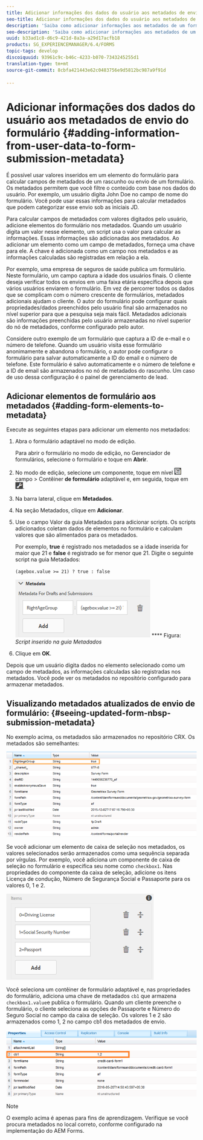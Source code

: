 ```yaml
---
title: Adicionar informações dos dados do usuário aos metadados de envio do formulário
seo-title: Adicionar informações dos dados do usuário aos metadados de envio do formulário
description: 'Saiba como adicionar informações aos metadados de um formulário enviado com dados fornecidos pelo usuário. '
seo-description: 'Saiba como adicionar informações aos metadados de um formulário enviado com dados fornecidos pelo usuário. '
uuid: b33ad1c8-d6c9-421d-8a3a-a29d17acfb18
products: SG_EXPERIENCEMANAGER/6.4/FORMS
topic-tags: develop
discoiquuid: 93961c9c-b46c-4233-b070-7343245255d1
translation-type: tm+mt
source-git-commit: 8cbfa421443e62c0483756e9d5812bc987a9f91d

---
```



# Adicionar informações dos dados do usuário aos metadados de envio do formulário {#adding-information-from-user-data-to-form-submission-metadata}

É possível usar valores inseridos em um elemento do formulário para calcular campos de metadados de um rascunho ou envio de um formulário. Os metadados permitem que você filtre o conteúdo com base nos dados do usuário. Por exemplo, um usuário digita John Doe no campo de nome do formulário. Você pode usar essas informações para calcular metadados que podem categorizar esse envio sob as iniciais JD.

Para calcular campos de metadados com valores digitados pelo usuário, adicione elementos do formulário nos metadados. Quando um usuário digita um valor nesse elemento, um script usa o valor para calcular as informações. Essas informações são adicionadas aos metadados. Ao adicionar um elemento como um campo de metadados, forneça uma chave para ele. A chave é adicionada como um campo nos metadados e as informações calculadas são registradas em relação a ela.

Por exemplo, uma empresa de seguros de saúde publica um formulário. Neste formulário, um campo captura a idade dos usuários finais. O cliente deseja verificar todos os envios em uma faixa etária específica depois que vários usuários enviarem o formulário. Em vez de percorrer todos os dados que se complicam com o número crescente de formulários, metadados adicionais ajudam o cliente. O autor do formulário pode configurar quais propriedades/dados preenchidos pelo usuário final são armazenados no nível superior para que a pesquisa seja mais fácil. Metadados adicionais são informações preenchidas pelo usuário armazenadas no nível superior do nó de metadados, conforme configurado pelo autor.

Considere outro exemplo de um formulário que captura a ID de e-mail e o número de telefone. Quando um usuário visita esse formulário anonimamente e abandona o formulário, o autor pode configurar o formulário para salvar automaticamente a ID do email e o número de telefone. Este formulário é salvo automaticamente e o número de telefone e a ID de email são armazenados no nó de metadados do rascunho. Um caso de uso dessa configuração é o painel de gerenciamento de lead.

## Adicionar elementos de formulário aos metadados {#adding-form-elements-to-metadata}

Execute as seguintes etapas para adicionar um elemento nos metadados:

1. Abra o formulário adaptável no modo de edição.

   Para abrir o formulário no modo de edição, no Gerenciador de formulários, selecione o formulário e toque em **Abrir**.

1. No modo de edição, selecione um componente, toque em nível ![de](assets/field-level.png) campo > Contêiner **de formulário** adaptável e, em seguida, toque em ![cmppr](assets/cmppr.png).
1. Na barra lateral, clique em **Metadados**.
1. Na seção Metadados, clique em **Adicionar**.
1. Use o campo Valor da guia Metadados para adicionar scripts. Os scripts adicionados coletam dados de elementos no formulário e calculam valores que são alimentados para os metadados.

   Por exemplo, **true** é registrado nos metadados se a idade inserida for maior que 21 e **false** é registrado se for menor que 21. Digite o seguinte script na guia Metadados:

   `(agebox.value >= 21) ? true : false`

   ![Script de metadados](assets/add-element-metadata.png)
   **** Figura: *Script inserido na guia Metadados*

1. Clique em **OK**.

Depois que um usuário digita dados no elemento selecionado como um campo de metadados, as informações calculadas são registradas nos metadados. Você pode ver os metadados no repositório configurado para armazenar metadados.

## Visualizando metadados atualizados de envio de formulário: {#seeing-updated-form-nbsp-submission-metadata}

No exemplo acima, os metadados são armazenados no repositório CRX. Os metadados são semelhantes:

![entrada de metadados](assets/metadata-entry.png)

Se você adicionar um elemento de caixa de seleção nos metadados, os valores selecionados serão armazenados como uma sequência separada por vírgulas. Por exemplo, você adiciona um componente de caixa de seleção no formulário e especifica seu nome como `checkbox1`. Nas propriedades do componente da caixa de seleção, adicione os itens Licença de condução, Número de Segurança Social e Passaporte para os valores 0, 1 e 2.

![Armazenamento de vários valores de uma caixa de seleção](assets/checkbox-metadata.png)

Você seleciona um contêiner de formulário adaptável e, nas propriedades do formulário, adiciona uma chave de metadados `cb1` que armazena `checkbox1.value`e publica o formulário. Quando um cliente preenche o formulário, o cliente seleciona as opções de Passaporte e Número do Seguro Social no campo da caixa de seleção. Os valores 1 e 2 são armazenados como 1, 2 no campo cb1 dos metadados de envio.

![Entrada de metadados para vários valores selecionados em um campo de caixa de seleção](assets/metadata-entry-1.png)

>[!NOTE]
>
>O exemplo acima é apenas para fins de aprendizagem. Verifique se você procura metadados no local correto, conforme configurado na implementação do AEM Forms.

